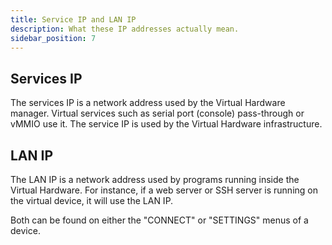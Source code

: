 ```yaml
---
title: Service IP and LAN IP
description: What these IP addresses actually mean.
sidebar_position: 7
---
```


## Services IP

The services IP is a network address used by the Virtual Hardware manager. Virtual services such as serial port (console) pass-through or vMMIO use it. The service IP is used by the Virtual Hardware infrastructure.

## LAN IP

The LAN IP is a network address used by programs running inside the Virtual Hardware. For instance, if a web server or SSH server is running on the virtual device, it will use the LAN IP.

Both can be found on either the "CONNECT" or "SETTINGS" menus of a device.
